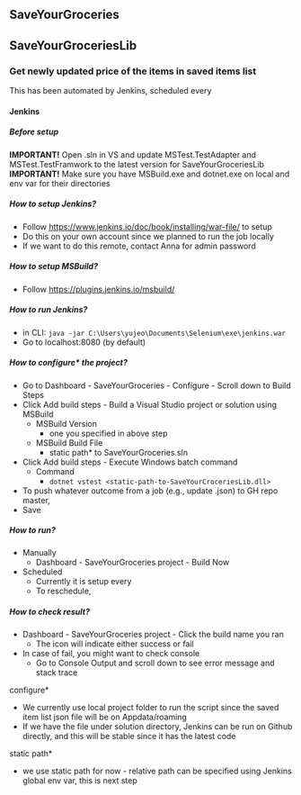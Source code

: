 ## SaveYourGroceries

## SaveYourGroceriesLib
### Get newly updated price of the items in saved items list
This has been automated by Jenkins, scheduled every <time>
#### Jenkins
##### Before setup
**IMPORTANT!** Open .sln in VS and update MSTest.TestAdapter and MSTest.TestFramwork to the latest version for SaveYourGroceriesLib
**IMPORTANT!** Make sure you have MSBuild.exe and dotnet.exe on local and env var for their directories
##### How to setup Jenkins?
- Follow https://www.jenkins.io/doc/book/installing/war-file/ to setup
- Do this on your own account since we planned to run the job locally
- If we want to do this remote, contact Anna for admin password
##### How to setup MSBuild?
- Follow https://plugins.jenkins.io/msbuild/
##### How to run Jenkins?
- in CLI: ``java -jar C:\Users\yujeo\Documents\Selenium\exe\jenkins.war``
- Go to localhost:8080 (by default)
##### How to configure* the project?
- Go to Dashboard - SaveYourGroceries - Configure - Scroll down to Build Steps
- Click Add build steps - Build a Visual Studio project or solution using MSBuild
  - MSBuild Version
      - one you specified in above step
  - MSBuild Build File
      - static path* to SaveYourGroceries.sln
- Click Add build steps - Execute Windows batch command
  - Command
      - ``dotnet vstest <static-path-to-SaveYourCroceriesLib.dll>``
- To push whatever outcome from a job (e.g., update .json) to GH repo master,
- Save
##### How to run?
- Manually
  - Dashboard - SaveYourGroceries project - Build Now
- Scheduled
  - Currently it is setup every <time>
  - To reschedule, 
##### How to check result?
- Dashboard - SaveYourGroceries project - Click the build name you ran
  - The icon will indicate either success or fail
- In case of fail, you might want to check console
  - Go to Console Output and scroll down to see error message and stack trace

configure*
- We currently use local project folder to run the script since the saved item list json file will be on Appdata/roaming
- If we have the file under solution directory, Jenkins can be run on Github directly, and this will be stable since it has the latest code

static path*
- we use static path for now - relative path can be specified using Jenkins global env var, this is next step

